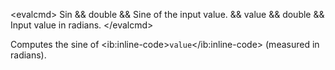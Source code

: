 \<evalcmd\> Sin && double && Sine of the input value. && value && double && Input value in radians. \</evalcmd\>

Computes the sine of \<ib:inline-code\>`value`\</ib:inline-code\> (measured in radians).
